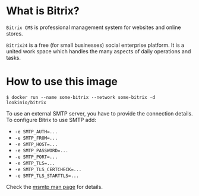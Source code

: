 # What is Bitrix?

`Bitrix CMS` is professional management system for websites and online stores.

`Bitrix24` is a free (for small businesses) social enterprise platform. It is a united work space which handles the many aspects of daily operations and tasks.

# How to use this image

```console
$ docker run --name some-bitrix --network some-bitrix -d lookinio/bitrix
```
To use an external SMTP server, you have to provide the connection details. To configure Bitrix to use SMTP add:

- `-e SMTP_AUTH=...`
- `-e SMTP_FROM=...`
- `-e SMTP_HOST=...`
- `-e SMTP_PASSWORD=...` 
- `-e SMTP_PORT=...`
- `-e SMTP_TLS=...`
- `-e SMTP_TLS_CERTCHECK=...`
- `-e SMTP_TLS_STARTTLS=...`

Check the [msmtp man page](https://manpages.debian.org/testing/msmtp/msmtp.1.en.html#CONFIGURATION_FILES) for details.
